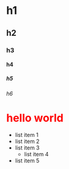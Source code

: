 # h1
## h2
### h3
#### h4
##### h5
###### h6
<h1 style="color:red">hello world</h1>


 - list  item 1
  - list item 2
  - list item 3
    - list item 4
 - list item 5


